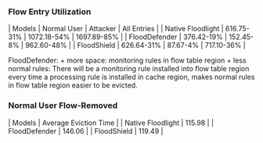 ### Flow Entry Utilization

|       Models      | Normal User |   Attacker  | All Entries  |
| Native Floodlight |  616.75-31% | 1072.18-54% | 1697.89-85%  |
|    FloodDefender  |  376.42-19% |  152.45-8%  |  962.60-48%  |
|    FloodShield    |  626.64-31% |   87.67-4%  |  717.10-36%  |

FloodDefender:
    + more space: monitoring rules in flow table region
    + less normal rules: There will be a monitoring rule installed into flow table region every time a processing rule is installed in cache region, makes normal rules in flow table region easier to be evicted.

### Normal User Flow-Removed

|      Models       | Average Eviction Time |
| Native Floodlight |         115.98        |
|    FloodDefender  |         146.06        |
|    FloodShield    |         119.49        |
